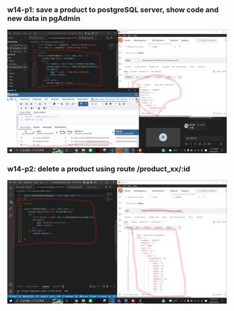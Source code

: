 ### w14-p1: save a product to postgreSQL server, show code and new data in pgAdmin

![p1](./p1.png)

### w14-p2: delete a product using route /product_xx/:id

![p2](./p2.png)
